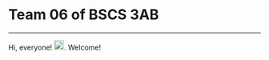 # Team 06 of BSCS 3AB
---------------------------------------------------------------
Hi, everyone! <img src="https://raw.githubusercontent.com/MartinHeinz/MartinHeinz/master/wave.gif" width="20px">.
Welcome!
